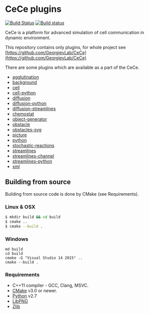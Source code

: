 
# CeCe plugins

[![Build Status](https://travis-ci.org/GeorgievLab/CeCe-plugins.svg?branch=master)](https://travis-ci.org/GeorgievLab/CeCe-plugins)
[![Build status](https://ci.appveyor.com/api/projects/status/nsh176yuvfyhvp3i/branch/master?svg=true)](https://ci.appveyor.com/project/NTSFka/cece-plugins/branch/master)

CeCe is a platform for advanced simulation of cell communication in dynamic environment.

This repository contains only plugins, for whole project see [https://github.com/GeorgievLab/CeCe](https://github.com/GeorgievLab/CeCe)

There are some plugins which are available as a part of the CeCe.

* [agglutination](agglutination/doc/manual.md)
* [background](background/doc/manual.md)
* [cell](cell/doc/manual.md)
* [cell-python](cell-python/doc/manual.md)
* [diffusion](diffusion/doc/manual.md)
* [diffusion-python](diffusion-python/doc/manual.md)
* [diffusion-streamlines](diffusion-streamlines/doc/manual.md)
* [chemostat](chemostat/doc/manual.md)
* [object-generator](object-generator/doc/manual.md)
* [obstacle](obstacle/doc/manual.md)
* [obstacles-svg](obstacles-svg/doc/manual.md)
* [picture](picture/doc/manual.md)
* [python](python/doc/manual.md)
* [stochastic-reactions](stochastic-reactions/doc/manual.md)
* [streamlines](streamlines/doc/manual.md)
* [streamlines-channel](streamlines-channel/doc/manual.md)
* [streamlines-python](streamlines-python/doc/manual.md)
* [xml](xml/doc/manual.md)

## Building from source

Building from source code is done by CMake (see Requirements).

### Linux & OSX

```bash
$ mkdir build && cd build
$ cmake ..
$ cmake --build .
```

### Windows
```batch
md build
cd build
cmake -G "Visual Studio 14 2015" ..
cmake --build .
```

### Requirements

* C++11 compiler - GCC, Clang, MSVC.
* [CMake](https://cmake.org) v3.0 or newer.
* [Python](http://www.python.org) v2.7
* [LibPNG](https://github.com/glennrp/libpng)
* [Zlib](https://github.com/madler/zlib)